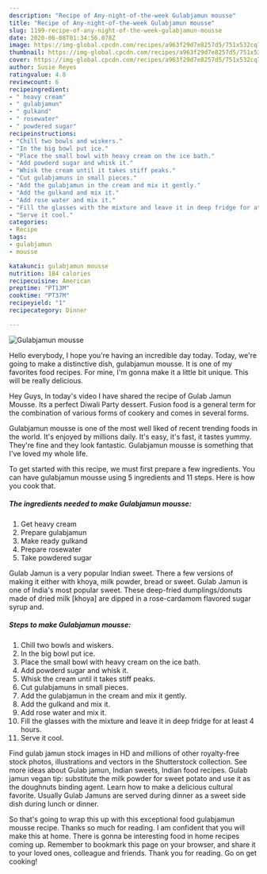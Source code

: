 ```yaml
---
description: "Recipe of Any-night-of-the-week Gulabjamun mousse"
title: "Recipe of Any-night-of-the-week Gulabjamun mousse"
slug: 1199-recipe-of-any-night-of-the-week-gulabjamun-mousse
date: 2020-06-08T01:34:56.078Z
image: https://img-global.cpcdn.com/recipes/a963f29d7e8257d5/751x532cq70/gulabjamun-mousse-recipe-main-photo.jpg
thumbnail: https://img-global.cpcdn.com/recipes/a963f29d7e8257d5/751x532cq70/gulabjamun-mousse-recipe-main-photo.jpg
cover: https://img-global.cpcdn.com/recipes/a963f29d7e8257d5/751x532cq70/gulabjamun-mousse-recipe-main-photo.jpg
author: Susie Reyes
ratingvalue: 4.8
reviewcount: 6
recipeingredient:
- " heavy cream"
- " gulabjamun"
- " gulkand"
- " rosewater"
- " powdered sugar"
recipeinstructions:
- "Chill two bowls and wiskers."
- "In the big bowl put ice."
- "Place the small bowl with heavy cream on the ice bath."
- "Add powderd sugar and whisk it."
- "Whisk the cream until it takes stiff peaks."
- "Cut gulabjamuns in small pieces."
- "Add the gulabjamun in the cream and mix it gently."
- "Add the gulkand and mix it."
- "Add rose water and mix it."
- "Fill the glasses with the mixture and leave it in deep fridge for at least 4 hours."
- "Serve it cool."
categories:
- Recipe
tags:
- gulabjamun
- mousse

katakunci: gulabjamun mousse 
nutrition: 184 calories
recipecuisine: American
preptime: "PT13M"
cooktime: "PT37M"
recipeyield: "1"
recipecategory: Dinner

---
```



![Gulabjamun mousse](https://img-global.cpcdn.com/recipes/a963f29d7e8257d5/751x532cq70/gulabjamun-mousse-recipe-main-photo.jpg)

Hello everybody, I hope you're having an incredible day today. Today, we're going to make a distinctive dish, gulabjamun mousse. It is one of my favorites food recipes. For mine, I'm gonna make it a little bit unique. This will be really delicious.

Hey Guys, In today&#39;s video I have shared the recipe of Gulab Jamun Mousse. Its a perfect Diwali Party dessert. Fusion food is a general term for the combination of various forms of cookery and comes in several forms.

Gulabjamun mousse is one of the most well liked of recent trending foods in the world. It's enjoyed by millions daily. It's easy, it's fast, it tastes yummy. They're fine and they look fantastic. Gulabjamun mousse is something that I've loved my whole life.


To get started with this recipe, we must first prepare a few ingredients. You can have gulabjamun mousse using 5 ingredients and 11 steps. Here is how you cook that.

<!--inarticleads1-->

##### The ingredients needed to make Gulabjamun mousse:

1. Get  heavy cream
1. Prepare  gulabjamun
1. Make ready  gulkand
1. Prepare  rosewater
1. Take  powdered sugar


Gulab Jamun is a very popular Indian sweet. There a few versions of making it either with khoya, milk powder, bread or sweet. Gulab Jamun is one of India&#39;s most popular sweet. These deep-fried dumplings/donuts made of dried milk [khoya] are dipped in a rose-cardamom flavored sugar syrup and. 

<!--inarticleads2-->

##### Steps to make Gulabjamun mousse:

1. Chill two bowls and wiskers.
1. In the big bowl put ice.
1. Place the small bowl with heavy cream on the ice bath.
1. Add powderd sugar and whisk it.
1. Whisk the cream until it takes stiff peaks.
1. Cut gulabjamuns in small pieces.
1. Add the gulabjamun in the cream and mix it gently.
1. Add the gulkand and mix it.
1. Add rose water and mix it.
1. Fill the glasses with the mixture and leave it in deep fridge for at least 4 hours.
1. Serve it cool.


Find gulab jamun stock images in HD and millions of other royalty-free stock photos, illustrations and vectors in the Shutterstock collection. See more ideas about Gulab jamun, Indian sweets, Indian food recipes. Gulab jamun vegan tip: substitute the milk powder for sweet potato and use it as the doughnuts binding agent. Learn how to make a delicious cultural favorite. Usually Gulab Jamuns are served during dinner as a sweet side dish during lunch or dinner. 

So that's going to wrap this up with this exceptional food gulabjamun mousse recipe. Thanks so much for reading. I am confident that you will make this at home. There is gonna be interesting food in home recipes coming up. Remember to bookmark this page on your browser, and share it to your loved ones, colleague and friends. Thank you for reading. Go on get cooking!
